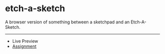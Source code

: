 # etch-a-sketch

A browser version of something between a sketchpad and an Etch-A-Sketch.

---
- Live Preview
- [Assignment](https://www.theodinproject.com/lessons/foundations-etch-a-sketch)
